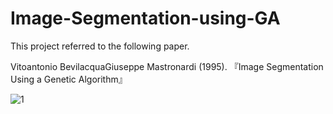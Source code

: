 # Image-Segmentation-using-GA

This project referred to the following paper.

Vitoantonio BevilacquaGiuseppe Mastronardi (1995). 『Image Segmentation Using a Genetic Algorithm』

![1](https://user-images.githubusercontent.com/40309508/103151059-def63300-47bd-11eb-9e06-e2d22de81c0e.JPG)
